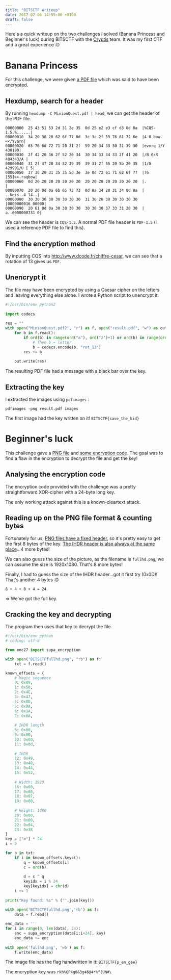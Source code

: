 ```yaml
---
title: "BITSCTF Writeup"
date: 2017-02-06 14:59:00 +0100
draft: false
---
```


Here's a quick writeup on the two challenges I solved (Banana Princess and Beginner's luck) during BITSCTF with the [Cryptis](https://bitsctf.bits-quark.org/team/157) team. It was my first CTF and a great experience :D

<!-- more -->

# Banana Princess

For this challenge, we were
given [a PDF file](/documents/MinionQuest.pdf) which was said to have
been encrypted.

## Hexdump, search for a header

By running `hexdump -C MinionQuest.pdf | head`, we can get the header of the PDF file.

    00000000  25 43 51 53 2d 31 2e 35  0d 25 e2 e3 cf d3 0d 0a  |%CQS-1.5.%......|
    00000010  34 20 30 20 62 6f 77 0d  3c 3c 2f 59 76 61 72 6e  |4 0 bow.<</Yvarn|
    00000020  65 76 6d 72 71 20 31 2f  59 20 34 33 30 31 39 30  |evmrq 1/Y 430190|
    00000030  2f 42 20 36 2f 52 20 34  30 34 33 34 33 2f 41 20  |/B 6/R 404343/A |
    00000040  31 2f 47 20 34 32 39 39  39 31 2f 55 20 5b 20 35  |1/G 429991/U [ 5|
    00000050  37 36 20 31 35 35 5d 3e  3e 0d 72 61 71 62 6f 77  |76 155]>>.raqbow|
    00000060  0d 20 20 20 20 20 20 20  20 20 20 20 20 20 20 20  |.               |
    00000070  20 20 0d 0a 6b 65 72 73  0d 0a 34 20 31 34 0d 0a  |  ..kers..4 14..|
    00000080  30 30 30 30 30 30 30 30  31 36 20 30 30 30 30 30  |0000000016 00000|
    00000090  20 61 0d 0a 30 30 30 30  30 30 30 37 33 31 20 30  | a..0000000731 0|

We can see the header is `CQS-1.5`. A normal PDF file header is
`PDF-1.5` (I used a reference PDF file to find this). 

## Find the encryption method

By inputting CQS into <http://www.dcode.fr/chiffre-cesar>,
we can see that a rotation of 13 gives us `PDF`.

## Unencrypt it

The file may have been encrypted by using a Caesar cipher on the
letters and leaving everything else alone. I wrote a Python script
to unencrypt it.

```python
#!/usr/bin/env python2
   
import codecs
    
res = ""
with open("MinionQuest.pdf2", "r") as f, open("result.pdf", "w") as out:
    for b in f.read():
        if ord(b) in range(ord("a"), ord("z")+1) or ord(b) in range(ord("A"), ord("Z")+1):
            # Then b = letter
            b = codecs.encode(b, "rot_13")
        res += b
    
    out.write(res)
```

The resulting PDF file had a message with a black bar over the key. 

## Extracting the key

I extracted the images using `pdfimages` :

    pdfimages -png result.pdf images

The first image had the key written on it! `BITSCTF{save_the_kid}`

# Beginner's luck

This challenge gave a [PNG file](/documents/BITSCTFfullhd.png) and [some encryption code](/documents/enc27.py). The goal was to find a flaw in the encryption to decrypt the file and get the key!

## Analysing the encryption code

The encryption code provided with the challenge was a pretty
straightforward XOR-cipher with a 24-byte long key.

The only working attack against this is a known-cleartext attack.

## Reading up on the PNG file format & counting bytes

Fortunately for us, [PNG files have a fixed header](http://www.libpng.org/pub/png/spec/1.2/PNG-Structure.html), so it's pretty
easy to get the first 8 bytes of the key. [The IHDR header is also
always at the same place](http://stackoverflow.com/a/5354562)&#x2026;4 more bytes!

We can also guess the size of the picture, as the filename is
`fullhd.png`, we can assume the size is 1920x1080. That's 8 more
bytes!

Finally, I had to guess the size of the IHDR header&#x2026;got it first
try (0x0D)! That's another 4 bytes :D

`8 + 4 + 8 + 4 = 24` 

=> We've got the full key.

## Cracking the key and decrypting

The program then uses that key to decrypt the file.

```python
#!/usr/bin/env python
# coding: utf-8

from enc27 import supa_encryption

with open("BITSCTFfullhd.png", "rb") as f:
    txt = f.read()

known_offsets = {
    # Magic sequence
    0: 0x89,
    1: 0x50,
    2: 0x4E,
    3: 0x47,
    4: 0x0D,
    5: 0x0A,
    6: 0x1A,
    7: 0x0A,
    
    # IHDR length
    8: 0x00,
    9: 0x00,
    10: 0x00,
    11: 0x0d,
    
    # IHDR
    12: 0x49,
    13: 0x48,
    14: 0x44,
    15: 0x52,
    
    # Width: 1920
    16: 0x00,
    17: 0x00,
    18: 0x07,
    19: 0x80,
    
    # Height: 1080
    20: 0x00,
    21: 0x00,
    22: 0x04,
    23: 0x38
}
key = ["ø"] * 24
i = 0

for b in txt:
    if i in known_offsets.keys():
        q = known_offsets[i]
        c = ord(b)
    
        d = c ^ q
        keyidx = i % 24
        key[keyidx] = chr(d)
    i += 1
    
print("Key found: %s" % (''.join(key)))

with open('BITSCTFfullhd.png','rb') as f:
    data = f.read()
    
enc_data = ''
for i in range(0, len(data), 24):
    enc = supa_encryption(data[i:i+24], key)
    enc_data += enc
    
with open('fullhd.png', 'wb') as f:
    f.write(enc_data)
```

The image file has the flag handwritten in it: `BITSCTF{p_en_gee}`

The encryption key was `rkh%QP4g0&3g46@4*%f(UN#\`

